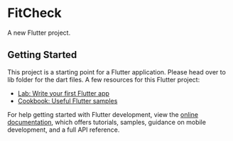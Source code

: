 # FitCheck

A new Flutter project.

## Getting Started

This project is a starting point for a Flutter application.
Please head over to lib folder for the dart files.
A few resources for this Flutter project:

- [Lab: Write your first Flutter app](https://docs.flutter.dev/get-started/codelab)
- [Cookbook: Useful Flutter samples](https://docs.flutter.dev/cookbook)

For help getting started with Flutter development, view the
[online documentation](https://docs.flutter.dev/), which offers tutorials,
samples, guidance on mobile development, and a full API reference.

